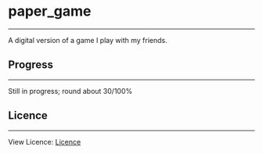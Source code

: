# paper_game
***
A digital version of a game I play with my friends.

## Progress
***
Still in progress; round about 30/100%

## Licence
***
View Licence: 
[Licence](https://github.com/Schleimfresse/paper_game/blob/main/LICENSE)